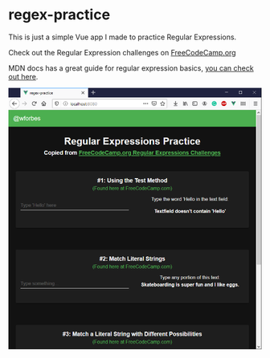 # regex-practice

This is just a simple Vue app I made to practice Regular Expressions.

Check out the Regular Expression challenges on [FreeCodeCamp.org](https://freecodecamp.org)

MDN docs has a great guide for regular expression basics,
[you can check out here](https://developer.mozilla.org/en-US/docs/Web/JavaScript/Guide/Regular_Expressions).

![screenshot of the app](app-pic.png)